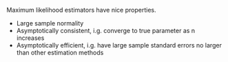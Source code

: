 Maximum likelihood estimators have nice properties.  
- Large sample normality
- Asymptotically consistent, i.g. converge to true parameter as n increases  
- Asymptotically efficient, i.g. have large sample standard errors no larger than other estimation methods  